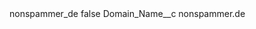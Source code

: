 <?xml version="1.0" encoding="UTF-8"?>
<CustomMetadata xmlns="http://soap.sforce.com/2006/04/metadata" xmlns:xsi="http://www.w3.org/2001/XMLSchema-instance" xmlns:xsd="http://www.w3.org/2001/XMLSchema">
    <label>nonspammer_de</label>
    <protected>false</protected>
    <values>
        <field>Domain_Name__c</field>
        <value xsi:type="xsd:string">nonspammer.de</value>
    </values>
</CustomMetadata>

